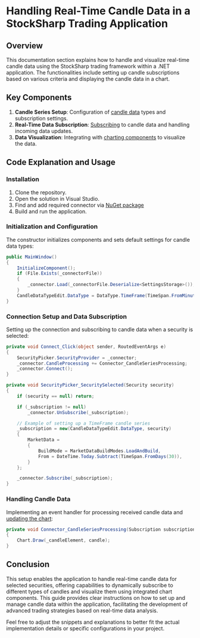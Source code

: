 # Handling Real-Time Candle Data in a StockSharp Trading Application

## Overview

This documentation section explains how to handle and visualize real-time candle data using the StockSharp trading framework within a .NET application. The functionalities include setting up candle subscriptions based on various criteria and displaying the candle data in a chart.

## Key Components

1. **Candle Series Setup**: Configuration of [candle data](https://doc.stocksharp.com/topics/api/candles.html) types and subscription settings.
2. **Real-Time Data Subscription**: [Subscribing](https://doc.stocksharp.com/topics/api/market_data/subscriptions.html) to candle data and handling incoming data updates.
3. **Data Visualization**: Integrating with [charting components](https://doc.stocksharp.com/topics/api/graphical_user_interface/charts.html) to visualize the data.

## Code Explanation and Usage

### Installation

1. Clone the repository.
2. Open the solution in Visual Studio.
3. Find and add required connector via [NuGet package](https://stocksharp.com/products/nuget_manual/#privateserver)
4. Build and run the application.

### Initialization and Configuration

The constructor initializes components and sets default settings for candle data types:

```csharp
public MainWindow()
{
    InitializeComponent();
    if (File.Exists(_connectorFile))
    {
        _connector.Load(_connectorFile.Deserialize<SettingsStorage>());
    }
    CandleDataTypeEdit.DataType = DataType.TimeFrame(TimeSpan.FromMinutes(5));
}
```

### Connection Setup and Data Subscription

Setting up the connection and subscribing to candle data when a security is selected:

```csharp
private void Connect_Click(object sender, RoutedEventArgs e)
{
    SecurityPicker.SecurityProvider = _connector;
    _connector.CandleProcessing += Connector_CandleSeriesProcessing;
    _connector.Connect();
}

private void SecurityPicker_SecuritySelected(Security security)
{
    if (security == null) return;

    if (_subscription != null)
        _connector.UnSubscribe(_subscription);

    // Example of setting up a TimeFrame candle series
    _subscription = new(CandleDataTypeEdit.DataType, security)
	{
        MarketData =
        {
            BuildMode = MarketDataBuildModes.LoadAndBuild,
            From = DateTime.Today.Subtract(TimeSpan.FromDays(30)),
        }
    };

    _connector.Subscribe(_subscription);
}
```

### Handling Candle Data

Implementing an event handler for processing received candle data and [updating the chart](https://doc.stocksharp.com/topics/api/candles/chart.html):

```csharp
private void Connector_CandleSeriesProcessing(Subscription subscription, Candle candle)
{
    Chart.Draw(_candleElement, candle);
}
```

## Conclusion

This setup enables the application to handle real-time candle data for selected securities, offering capabilities to dynamically subscribe to different types of candles and visualize them using integrated chart components. This guide provides clear instructions on how to set up and manage candle data within the application, facilitating the development of advanced trading strategies based on real-time data analysis.

Feel free to adjust the snippets and explanations to better fit the actual implementation details or specific configurations in your project.